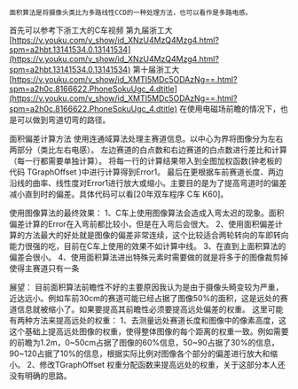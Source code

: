 	面积算法是将摄像头类比为多路线性CCD的一种处理方法，也可以看作是多路电感。
首先可以参考下浙工大的C车视频
第九届浙工大
[https://v.youku.com/v_show/id_XNzU4MzQ4Mzg4.html?spm=a2hbt.13141534.0.13141534](https://v.youku.com/v_show/id_XNzU4MzQ4Mzg4.html?spm=a2hbt.13141534.0.13141534)
第十届浙工大
[https://v.youku.com/v_show/id_XMTI5MDc5ODAzNg==.html?spm=a2h0c.8166622.PhoneSokuUgc_4.dtitle](https://v.youku.com/v_show/id_XMTI5MDc5ODAzNg==.html?spm=a2h0c.8166622.PhoneSokuUgc_4.dtitle)
在使用电磁场前瞻的情况下，也是可以做到弯道切弯的路径。

面积偏差计算方法
使用连通域算法处理主赛道信息。以中心为界将图像分为左右两部分（类比左右电感）。
左边赛道的白点数和右边赛道的白点数进行差比和计算（每一行都需要单独计算）。
将每一行的计算结果带入到全图加权函数(钟老板的代码 TGraphOffset )中进行计算得到Error1。
最后在更根据车前赛道长度、两边沿线的曲率、线性度对Error1进行放大或缩小。主要目的是为了提高弯道时的偏差减小直到时的偏差。具体代码可以看[20年双车程序 C车 K60]。


使用图像算法的最终效果：
1、C车上使用图像算法会造成入弯太迟的现象。面积偏差计算的Error在入弯前都比较小，但是在入弯后会很大。
2、使用面积偏差计算的方法最大的好处就是图像的偏差非常连续，这个比较适合两轮转向的车即转向能力很强的吃，目前在C车上使用的效果不如计算中线。
3、在直到上面积算法的偏差会很小。
4、使用面积算法进出特殊元素时需要做的就是将多于的图像裁剪掉使得主赛道只有一条

展望：
目前面积算法前瞻性不好的主要原因我认为是由于摄像头畸变较为严重，近达远小。例如车前30cm的赛道可能已经占据了图像50%的面积，这是远处的赛道信息就被缩小了。如果要提高其前瞻性必须要提高远处偏差的权重。
这里可能有两种方法来提高远处的权重：
1、去测量远处赛道长度和图像中的像素高度，这这个基础上提高远处图像的权重，使得整体图像的每个距离的权重一致。例如需要的前瞻为1.2m，0~50cm占据了图像的60%信息，50~90占据了30%的信息，90~120占据了10%的信息，根据实际比例对图像各个部分的偏差进行放大和缩小。
2、修改TGraphOffset 权重分配函数来提高远处的权重，关于这部分本人还没有明确的思路。


